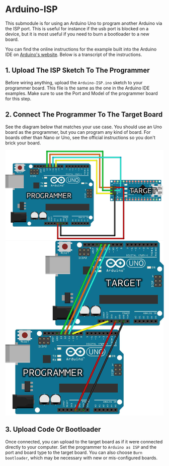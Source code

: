 # Arduino-ISP

This submodule is for using an Arduino Uno to program another Arduino via the ISP port.
This is useful for instance if the usb port is blocked on a device, but it is most useful if you need to burn a bootloader to a new board.

You can find the online instructions for the example built into the Arduino IDE on [Arduino's website](https://docs.arduino.cc/built-in-examples/arduino-isp/ArduinoISP).
Below is a transcript of the instructions.

## 1. Upload The ISP Sketch To The Programmer

Before wiring anything, upload the ```Arduino-ISP.ino``` sketch to your programmer board.
This file is the same as the one in the Arduino IDE examples.
Make sure to use the Port and Model of the programmer board for this step.

## 2. Connect The Programmer To The Target Board

See the diagram below that matches your use case. You should use an Uno board as the programmer, but you can program any kind of board.
For boards other than Nano or Uno, see the official instructions so you don't brick your board.

![Uno to Nano](Arduino-ISP-Uno-Nano.jpg)
![Uno to Uno](Arduino-ISP-Uno-Uno.jpg)

## 3. Upload Code Or Bootloader

Once connected, you can upload to the target board as if it were connected directly to your computer.
Set the programmer to ```Arduino as ISP``` and the port and board type to the target board.
You can also choose ```Burn bootloader```, which may be necessary with new or mis-configured boards.
